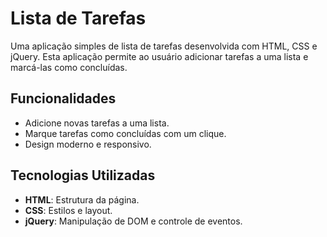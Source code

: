 # Lista de Tarefas

Uma aplicação simples de lista de tarefas desenvolvida com HTML, CSS e jQuery. Esta aplicação permite ao usuário adicionar tarefas a uma lista e marcá-las como concluídas.

## Funcionalidades

- Adicione novas tarefas a uma lista.
- Marque tarefas como concluídas com um clique.
- Design moderno e responsivo.

## Tecnologias Utilizadas

- **HTML**: Estrutura da página.
- **CSS**: Estilos e layout.
- **jQuery**: Manipulação de DOM e controle de eventos.

